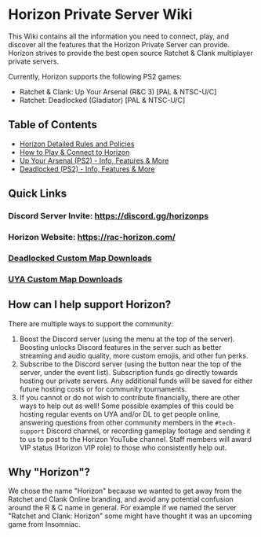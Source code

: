 # Horizon Private Server Wiki

This Wiki contains all the information you need to connect, play, and discover all the features that the Horizon Private Server can provide. Horizon strives to provide the best open source Ratchet & Clank multiplayer private servers.

Currently, Horizon supports the following PS2 games:

- Ratchet & Clank: Up Your Arsenal (R&C 3) [PAL & NTSC-U/C]
- Ratchet: Deadlocked (Gladiator) [PAL & NTSC-U/C]

## Table of Contents

- [Horizon Detailed Rules and Policies](/horizon-policies/README.md)
- [How to Play & Connect to Horizon](/getting-online/README.md)
- [Up Your Arsenal (PS2) - Info, Features & More](/up-your-arsenal/README.md)
- [Deadlocked (PS2) - Info, Features & More](/deadlocked/README.md)

## Quick Links

### Discord Server Invite: https://discord.gg/horizonps

### Horizon Website: https://rac-horizon.com/

### [Deadlocked Custom Map Downloads](https://github.com/Horizon-Private-Server/horizon-wiki/blob/main/deadlocked/CMAPS.md#download)

### [UYA Custom Map Downloads](https://github.com/Horizon-Private-Server/horizon-wiki/blob/main/up-your-arsenal/CMAPS.md#download)

## How can I help support Horizon?
There are multiple ways to support the community:
1. Boost the Discord server (using the menu at the top of the server). Boosting unlocks Discord features in the server such as better streaming and audio quality, more custom emojis, and other fun perks.
2. Subscribe to the Discord server (using the button near the top of the server, under the event list). Subscription funds go directly towards hosting our private servers. Any additional funds will be saved for either future hosting costs or for community tournaments.
3. If you cannot or do not wish to contribute financially, there are other ways to help out as well! Some possible examples of this could be hosting regular events on UYA and/or DL to get people online, answering questions from other community members in the `#tech-support` Discord channel, or recording gameplay footage and sending it to us to post to the Horizon YouTube channel. Staff members will award VIP status (Horizon VIP role) to those who consistently help out.

## Why "Horizon"?
We chose the name "Horizon" because we wanted to get away from the Ratchet and Clank Online branding, and avoid any potential confusion around the R & C name in general. For example if we named the server "Ratchet and Clank: Horizon" some might have thought it was an upcoming game from Insomniac.

